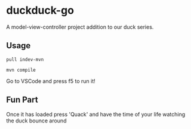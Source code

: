 # duckduck-go
A model-view-controller project addition to our duck series. 
## Usage
```git
pull indev-mvn

mvn compile
```
Go to VSCode and press f5 to run it!
## Fun Part
Once it has loaded press 'Quack' and have the time of your life watching the duck bounce around
